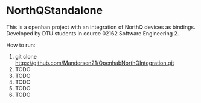 # NorthQStandalone

This is a openhan project with an integration of NorthQ devices as bindings.
Developed by DTU students in cource 02162 Software Engineering 2.

How to run:
1. git clone https://github.com/Mandersen21/OpenhabNorthQIntegration.git
2. TODO
3. TODO
4. TODO
5. TODO
6. TODO
